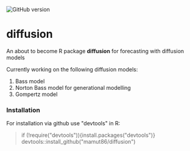 ![GitHub version](https://badge.fury.io/gh/mamut86%2Fdiffusion.svg)

# diffusion
An about to become R package __diffusion__ for forecasting with diffusion models

Currently working on the following diffusion models:

1. Bass model
2. Norton Bass model for generational modelling
3. Gompertz model

### Installation 
For installation via github use "devtools" in R:
> if (!require("devtools")){install.packages("devtools")}
> devtools::install_github("mamut86/diffusion")
